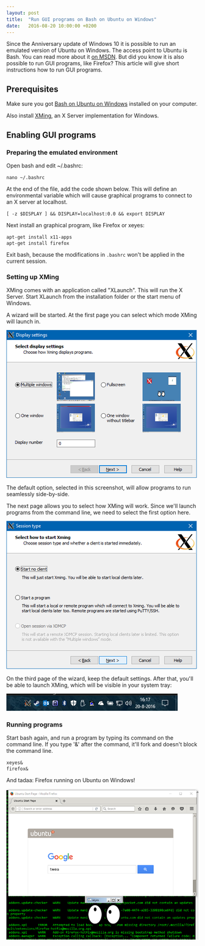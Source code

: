 ```yaml
---
layout: post
title:  "Run GUI programs on Bash on Ubuntu on Windows"
date:   2016-08-20 10:00:00 +0200
---
```


Since the Anniversary update of Windows 10 it is possible to run an emulated version of Ubuntu on Windows. The access point to Ubuntu is Bash. You can read more about it [on MSDN](https://msdn.microsoft.com/en-us/commandline/wsl/about). But did you know it is also possible to run GUI programs, like Firefox? This article will give short instructions how to run GUI programs.

## Prerequisites
Make sure you got [Bash on Ubuntu on Windows](https://msdn.microsoft.com/en-us/commandline/wsl/install_guide) installed on your computer.

Also install [XMing](https://sourceforge.net/projects/xming/), an X Server implementation for Windows.

## Enabling GUI programs

### Preparing the emulated environment
Open bash and edit ~/.bashrc:

```
nano ~/.bashrc
```

At the end of the file, add the code shown below. This will define an environmental variable which will cause graphical programs to connect to an X server at localhost. 

```
[ -z $DISPLAY ] && DISPLAY=localhost:0.0 && export DISPLAY
```

Next install an graphical program, like Firefox or xeyes:

```
apt-get install x11-apps
apt-get install firefox
```

Exit bash, because the modifications in `.bashrc` won't be applied in the current session.

### Setting up XMing
XMing comes with an application called "XLaunch". This will run the X Server. Start XLaunch from the installation folder or the start menu of Windows.

A wizard will be started. At the first page you can select which mode XMing will launch in.

![First page of XMing](/images/blog/2016-08-20-run-gui-programs-on-bash-on-ubuntu-on-windows/xming-launch.png)

The default option, selected in this screenshot, will allow programs to run seamlessly side-by-side.

The next page allows you to select how XMing will work. Since we'Il launch programs from the command line, we need to select the first option here.

![Second page of XMing wizard](/images/blog/2016-08-20-run-gui-programs-on-bash-on-ubuntu-on-windows/xming-2nd.png)

On the third page of the wizard, keep the default settings. After that, you'Il be able to launch XMing, which will be visible in your system tray:

![XMing in system tray](/images/blog/2016-08-20-run-gui-programs-on-bash-on-ubuntu-on-windows/xming-tray.png)

### Running programs
Start bash again, and run a program by typing its command on the command line. If you type '&' after the command, it'Il fork and doesn't block the command line.

```
xeyes&
firefox&
```

And tadaa: Firefox running on Ubuntu on Windows!

![XMing in system tray](/images/blog/2016-08-20-run-gui-programs-on-bash-on-ubuntu-on-windows/working.png)




